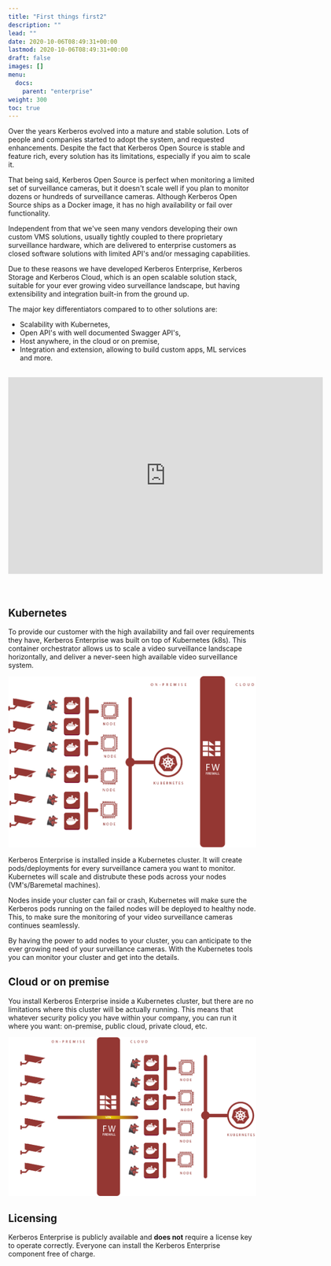 ```yaml
---
title: "First things first2"
description: ""
lead: ""
date: 2020-10-06T08:49:31+00:00
lastmod: 2020-10-06T08:49:31+00:00
draft: false
images: []
menu:
  docs:
    parent: "enterprise"
weight: 300
toc: true
---
```


Over the years Kerberos evolved into a mature and stable solution. Lots of people and companies started to adopt the system, and requested enhancements. Despite the fact that Kerberos Open Source is stable and feature rich, every
solution has its limitations, especially if you aim to scale it.

That being said, Kerberos Open Source is perfect when monitoring a limited set of surveillance cameras, but it doesn't scale well if you plan to monitor dozens or hundreds of surveillance cameras. Although Kerberos Open Source ships
as a Docker image, it has no high availability or fail over functionality.

Independent from that we've seen many vendors developing their own custom VMS solutions, usually tightly coupled to there proprietary surveillance hardware, which are delivered to enterprise customers as closed software solutions with limited API's and/or messaging capabilities.

Due to these reasons we have developed Kerberos Enterprise, Kerberos Storage and Kerberos Cloud, which is an open scalable solution stack, suitable for your ever growing video surveillance landscape, but having extensibility and integration built-in from the ground up.

The major key differentiators compared to to other solutions are:

- Scalability with Kubernetes,
- Open API's with well documented Swagger API's,
- Host anywhere, in the cloud or on premise,
- Integration and extension, allowing to build custom apps, ML services and more.

<br/>
<div class='embed-container'><iframe src="https://player.vimeo.com/video/405037695" width="640" height="400" frameborder="0" allow="autoplay; fullscreen" allowfullscreen></iframe></div>
<br/><br/>

## Kubernetes

To provide our customer with the high availability and fail over requirements they have, Kerberos Enterprise was built on top of Kubernetes (k8s). This container orchestrator allows us to scale a video surveillance landscape horizontally, and deliver a never-seen high available video surveillance system.

![architecture kubernetes](../../public/images/kerberos-agent-architecture-kubernetes.png)

Kerberos Enterprise is installed inside a Kubernetes cluster. It will create pods/deployments for every surveillance camera you want to monitor. Kubernetes will scale and distrubute these pods across your nodes (VM's/Baremetal machines).

Nodes inside your cluster can fail or crash, Kubernetes will make sure the Kerberos pods running on the failed nodes will be deployed to healthy node. This, to make sure the monitoring of your video surveillance cameras continues seamlessly.

By having the power to add nodes to your cluster, you can anticipate to the ever growing need of your surveillance cameras. With the Kubernetes tools you can monitor your cluster and get into the details.

## Cloud or on premise

You install Kerberos Enterprise inside a Kubernetes cluster, but there are no limitations where this cluster will be actually running. This means that whatever security policy you have within your company, you can run it where you want: on-premise, public cloud, private cloud, etc.

![architecture kubernetes](../../public/images/kerberos-agent-architecture-kubernetes-cloud.png)

## Licensing

Kerberos Enterprise is publicly available and **does not** require a license key to operate correctly. Everyone can install the Kerberos Enterprise component free of charge.